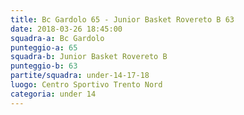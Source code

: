 ```yaml
---
title: Bc Gardolo 65 - Junior Basket Rovereto B 63
date: 2018-03-26 18:45:00
squadra-a: Bc Gardolo
punteggio-a: 65
squadra-b: Junior Basket Rovereto B
punteggio-b: 63
partite/squadra: under-14-17-18
luogo: Centro Sportivo Trento Nord
categoria: under 14
---
```

